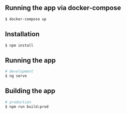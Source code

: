 ## Running the app via docker-compose

```bash
$ docker-compose up
```

## Installation

```bash
$ npm install
```

## Running the app

```bash
# development
$ ng serve
```

## Building the app

```bash
# production
$ npm run build:prod
```